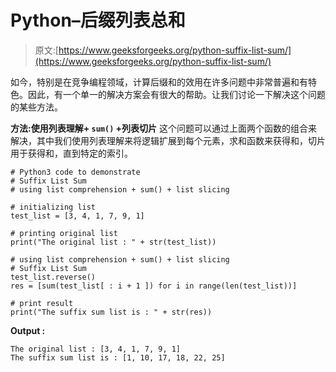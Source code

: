 # Python–后缀列表总和

> 原文:[https://www.geeksforgeeks.org/python-suffix-list-sum/](https://www.geeksforgeeks.org/python-suffix-list-sum/)

如今，特别是在竞争编程领域，计算后缀和的效用在许多问题中非常普遍和有特色。因此，有一个单一的解决方案会有很大的帮助。让我们讨论一下解决这个问题的某些方法。

**方法:使用列表理解+ `sum()` +列表切片**
这个问题可以通过上面两个函数的组合来解决，其中我们使用列表理解来将逻辑扩展到每个元素，求和函数来获得和，切片用于获得和，直到特定的索引。

```
# Python3 code to demonstrate
# Suffix List Sum 
# using list comprehension + sum() + list slicing 

# initializing list
test_list = [3, 4, 1, 7, 9, 1]

# printing original list
print("The original list : " + str(test_list))

# using list comprehension + sum() + list slicing
# Suffix List Sum 
test_list.reverse()
res = [sum(test_list[ : i + 1 ]) for i in range(len(test_list))]

# print result
print("The suffix sum list is : " + str(res))
```

**Output :**

```
The original list : [3, 4, 1, 7, 9, 1]
The suffix sum list is : [1, 10, 17, 18, 22, 25]

```